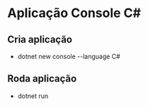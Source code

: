 

# Aplicação Console C#


## Cria aplicação
- dotnet new console --language C#
## Roda aplicação
- dotnet run